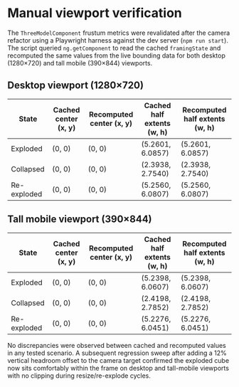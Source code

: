 # Manual viewport verification

The `ThreeModelComponent` frustum metrics were revalidated after the camera refactor
using a Playwright harness against the dev server (`npm run start`). The script
queried `ng.getComponent` to read the cached `framingState` and recomputed the same
values from the live bounding data for both desktop (1280×720) and tall mobile
(390×844) viewports.

## Desktop viewport (1280×720)

| State | Cached center (x, y) | Recomputed center (x, y) | Cached half extents (w, h) | Recomputed half extents (w, h) |
| --- | --- | --- | --- | --- |
| Exploded | (0, 0) | (0, 0) | (5.2601, 6.0857) | (5.2601, 6.0857) |
| Collapsed | (0, 0) | (0, 0) | (2.3938, 2.7540) | (2.3938, 2.7540) |
| Re-exploded | (0, 0) | (0, 0) | (5.2560, 6.0807) | (5.2560, 6.0807) |

## Tall mobile viewport (390×844)

| State | Cached center (x, y) | Recomputed center (x, y) | Cached half extents (w, h) | Recomputed half extents (w, h) |
| --- | --- | --- | --- | --- |
| Exploded | (0, 0) | (0, 0) | (5.2398, 6.0607) | (5.2398, 6.0607) |
| Collapsed | (0, 0) | (0, 0) | (2.4198, 2.7852) | (2.4198, 2.7852) |
| Re-exploded | (0, 0) | (0, 0) | (5.2276, 6.0451) | (5.2276, 6.0451) |

No discrepancies were observed between cached and recomputed values in any tested
scenario. A subsequent regression sweep after adding a 12% vertical headroom
offset to the camera target confirmed the exploded cube now sits comfortably
within the frame on desktop and tall-mobile viewports with no clipping during
resize/re-explode cycles.
